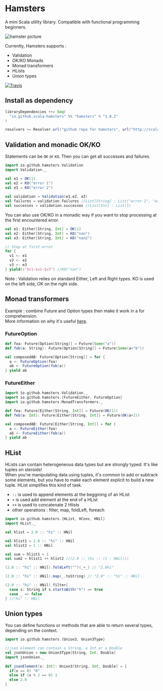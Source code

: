 # Hamsters

A mini Scala utility library. Compatible with functional programming beginners.

![hamster picture](https://avatars2.githubusercontent.com/u/18599689?v=3&s=200)

Currently, Hamsters supports :

 * Validation
 * OK/KO Monads
 * Monad transformers
 * HLists
 * Union types

[![Travis](https://travis-ci.org/scala-hamsters/hamsters.svg?branch=master)](https://travis-ci.org/scala-hamsters/hamsters)

## Install as dependency

```scala
libraryDependencies ++= Seq(
  "io.github.scala-hamsters" %% "hamsters" % "1.0.2"
)

resolvers += Resolver.url("github repo for hamsters", url("http://scala-hamsters.github.io/hamsters/releases/"))(Resolver.ivyStylePatterns)
```

## Validation and monadic OK/KO

Statements can be `OK` or `KO`. Then you can get all successes and failures.

```scala
import io.github.hamsters.Validation
import Validation._

val e1 = OK(1)
val e2 = KO("error 1")
val e3 = KO("error 2")
 
val validation = Validation(e1,e2, e3)
val failures = validation.failures //List[String] : List("error 1", "error 2")
val successes = validation.successes //List[Int] : List(1)
```

You can also use OK/KO in a monadic way if you want to stop processing at the first encountered error.

```scala
val e1: Either[String, Int] = OK(1)
val e2: Either[String, Int] = KO("nan")
val e3: Either[String, Int] = KO("nan2")

// Stop at first error
for {
  v1 <- e1
  v2 <- e2
  v3 <- e3
} yield(s"$v1-$v2-$v3") //KO("nan")
```

Note : Validation relies on standard Either, Left and Right types. KO is used on the left side, OK on the right side.
 
##  Monad transformers

Example : combine Future and Option types then make it work in a for comprehension.  
More information on why it's useful [here](http://loicdescotte.github.io/posts/scala-compose-option-future/).

### FutureOption

```scala
def foa: Future[Option[String]] = Future(Some("a"))
def fob(a: String): Future[Option[String]] = Future(Some(a+"b"))

val composedAB: Future[Option[String]] = for {
  a <- FutureOption(foa)
  ab <- FutureOption(fob(a))
} yield ab
```

### FutureEither

```scala
import io.github.hamsters.Validation._
import io.github.hamsters.{FutureEither, FutureOption}
import io.github.hamsters.MonadTransformers._

def fea: Future[Either[String, Int]] = Future(OK(1))
def feb(a: Int): Future[Either[String, Int]] = Future(OK(a+2))

val composedAB: Future[Either[String, Int]] = for {
  a <- FutureEither(fea)
  ab <- FutureEither(feb(a))
} yield ab
```

## HList

HLists can contain heterogeneous data types but are strongly typed. It's like tuples on steroids!  
When you're manipulating data using tuples, it's common to add or subtrack some elements, but you have to make each element explicit to build a new tuple. HList simplifies this kind of task.  

 * `::` is used to append elements at the beggining of an HList
 * `+` is used add element at the end of a HList
 * `++` is used to concatenate 2 Hlists
 * other operations : filter, map, foldLeft, foreach 
 
```scala
import io.github.hamsters.{HList, HCons, HNil}
import HList._

val hlist = 2.0 :: "hi" :: HNil

val hlist1 = 2.0 :: "hi" :: HNil
val hlist2 = 1 :: HNil

val sum = hlist1 + 1
val sum2 = hlist1 ++ hlist2 //(2.0 :: (hi :: (1 : HNil)))

(2.0 :: "hi" :: HNil).foldLeft("")(_+_) // "2.0hi"

(2.0 :: "hi" :: HNil).map(_.toString) // "2.0" :: "hi" :: HNil

(2.0 :: "hi" :: HNil).filter{
  case s: String if s.startsWith("h") => true
  case _ => false
} //"hi" :: HNil

```

## Union types

You can define functions or methods that are able to return several types, depending on the context.

```scala
import io.github.hamsters.{Union3, Union3Type}

//json element can contain a String, a Int or a Double
val jsonUnion = new Union3Type[String, Int, Double]
import jsonUnion._
    
def jsonElement(x: Int): Union3[String, Int, Double] = {
  if(x == 0) "0"
  else if (x % 2 == 0) 1
  else 2.0
}
```

